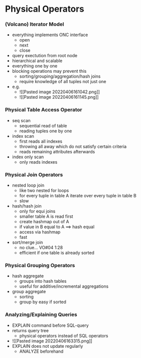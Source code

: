 # Physical Operators
### (Volcano) Iterator Model
+ everything implements ONC interface
	+ open
	+ next
	+ close
+ query exectution from root node
+ hierarchical and scalable
+ everything one by one
+ blocking operations may prevent this
	+ sorting/grouping/aggregation/hash joins
	+ require knowledge of all tuples not just one
+ e.g. 
	+ ![[Pasted image 20220406161042.png]]
	+ ![[Pasted image 20220406161145.png]]

### Physical Table Access Operator
+ seq scan
	+ sequential read of table
	+ reading tuples one by one
+ index scan
	+ first reads all indexes
	+ throwing all away which do not satisfy certain criteria
	+ reads remaining attributes afterwards
+ index only scan
	+ only reads indexes

### Physical Join Operators
+ nested loop join
	+ like two nested for loops
	+ for every tuple in table A iterate over every tuple in table B
	+ slow
+ hash/hash join
	+ only for equi joins
	+ smaller table A is read first
	+ create hashmap out of A
	+ if value in B equal to A ==> hash equal
	+ access via hashmap
	+ fast
+ sort/merge join
	+ no clue... VO#04 1:28
	+ efficient if one table is already sorted


### Physical Grouping Operators
+ hash aggregate
	+ groups into hash tables
	+ useful for additive/incremental aggregations
+ group aggregate
	+ sorting
	+ group by easy if sorted

### Analyzing/Explaining Queries
+ EXPLAIN command before SQL-query
+  returns query tree
	+  physical operators instead of SQL operators
+  ![[Pasted image 20220406163315.png]]
+  EXPLAIN does not update regularly
	+  ANALYZE beforehand